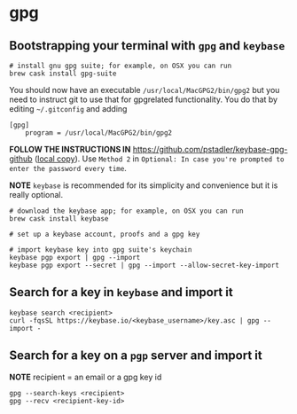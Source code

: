 # gpg

## Bootstrapping your terminal with `gpg` and `keybase`

```shell
# install gnu gpg suite; for example, on OSX you can run
brew cask install gpg-suite
```

You should now have an executable `/usr/local/MacGPG2/bin/gpg2`
but you need to instruct git to use that for gpgrelated functionality.
You do that by editing `~/.gitconfig` and adding

```
[gpg]
    program = /usr/local/MacGPG2/bin/gpg2
```

**FOLLOW THE INSTRUCTIONS IN** https://github.com/pstadler/keybase-gpg-github
([local copy](pstradler-keybase-gpg-github.md)).
Use `Method 2` in `Optional: In case you're prompted to enter the password every time`.

**NOTE** `keybase` is recommended for its simplicity and convenience but it is really optional.

```shell
# download the keybase app; for example, on OSX you can run
brew cask install keybase

# set up a keybase account, proofs and a gpg key

# import keybase key into gpg suite's keychain
keybase pgp export | gpg --import
keybase pgp export --secret | gpg --import --allow-secret-key-import
```


## Search for a key in `keybase` and import it

```shell
keybase search <recipient>
curl -fqsSL https://keybase.io/<keybase_username>/key.asc | gpg --import -
```


## Search for a key on a `pgp` server and import it

**NOTE** recipient = an email or a gpg key id

```shell
gpg --search-keys <recipient>
gpg --recv <recipient-key-id>
```
